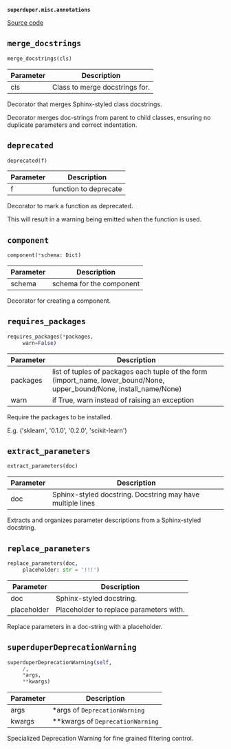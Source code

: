 **`superduper.misc.annotations`** 

[Source code](https://github.com/superduper/superduper/blob/main/superduper/misc/annotations.py)

## `merge_docstrings` 

```python
merge_docstrings(cls)
```
| Parameter | Description |
|-----------|-------------|
| cls | Class to merge docstrings for. |

Decorator that merges Sphinx-styled class docstrings.

Decorator merges doc-strings from parent to child classes,
ensuring no duplicate parameters and correct indentation.

## `deprecated` 

```python
deprecated(f)
```
| Parameter | Description |
|-----------|-------------|
| f | function to deprecate |

Decorator to mark a function as deprecated.

This will result in a warning being emitted when the function is used.

## `component` 

```python
component(*schema: Dict)
```
| Parameter | Description |
|-----------|-------------|
| schema | schema for the component |

Decorator for creating a component.

## `requires_packages` 

```python
requires_packages(*packages,
     warn=False)
```
| Parameter | Description |
|-----------|-------------|
| packages | list of tuples of packages each tuple of the form (import_name, lower_bound/None, upper_bound/None, install_name/None) |
| warn | if True, warn instead of raising an exception |

Require the packages to be installed.

E.g. ('sklearn', '0.1.0', '0.2.0', 'scikit-learn')

## `extract_parameters` 

```python
extract_parameters(doc)
```
| Parameter | Description |
|-----------|-------------|
| doc | Sphinx-styled docstring. Docstring may have multiple lines |

Extracts and organizes parameter descriptions from a Sphinx-styled docstring.

## `replace_parameters` 

```python
replace_parameters(doc,
     placeholder: str = '!!!')
```
| Parameter | Description |
|-----------|-------------|
| doc | Sphinx-styled docstring. |
| placeholder | Placeholder to replace parameters with. |

Replace parameters in a doc-string with a placeholder.

## `superduperDeprecationWarning` 

```python
superduperDeprecationWarning(self,
     /,
     *args,
     **kwargs)
```
| Parameter | Description |
|-----------|-------------|
| args | *args of `DeprecationWarning` |
| kwargs | **kwargs of `DeprecationWarning` |

Specialized Deprecation Warning for fine grained filtering control.

